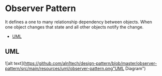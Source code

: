 # Observer Pattern

It defines a one to many relationship dependency between objects. When one object changes that state and all other objects notify the change.


* [UML](#uml-diagram)

## UML
![alt text](https://github.com/aln1tech/design-pattern/blob/master/observer-pattern/src/main/resources/uml/observer-pattern.png"UML Diagram")